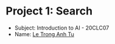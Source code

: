 # Project 1: Search

- Subject: Introduction to AI - 20CLC07
- Name: [Le Trong Anh Tu](https://www.facebook.com/BM.Doraeiga)

